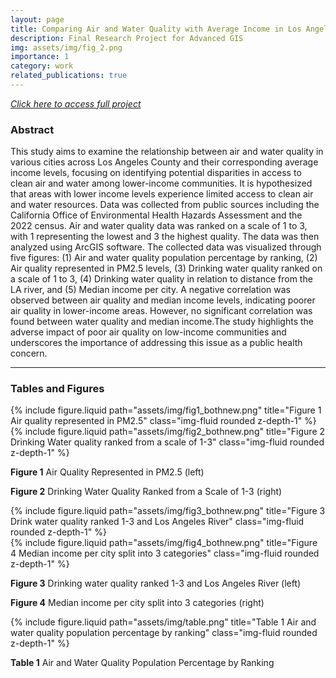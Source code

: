 ```yaml
---
layout: page
title: Comparing Air and Water Quality with Average Income in Los Angeles County
description: Final Research Project for Advanced GIS 
img: assets/img/fig_2.png
importance: 1
category: work
related_publications: true
---
```


[*Click here to access full project*
](https://github.com/leilaghazvini/leilaghazvini.github.io/blob/master/assets/pdf/Project%20envs%20196%20.pdf)
### Abstract

This study aims to examine the relationship between air and water quality in various cities across Los Angeles County and their corresponding average income levels, focusing on identifying potential disparities in access to clean air and water among lower-income communities. It is hypothesized that areas with lower income levels experience limited access to clean air and water resources. Data was collected from public sources including the California Office of Environmental Health Hazards Assessment and the 2022 census. Air and water quality data was ranked on a scale of 1 to 3, with 1 representing the lowest and 3 the highest quality. The data was then analyzed using ArcGIS software. The collected data was visualized through five figures: (1) Air and water quality population percentage by ranking, (2) Air quality represented in PM2.5 levels, (3) Drinking water quality ranked on a scale of 1 to 3, (4) Drinking water quality in relation to distance from the LA river, and (5) Median income per city. A negative correlation was observed between air quality and median income levels, indicating poorer air quality in lower-income areas. However, no significant correlation was found between water quality and median income.The study highlights the adverse impact of poor air quality on low-income communities and underscores the importance of addressing this issue as a public health concern.

 ---
 
### Tables and Figures

<div class="row justify-content-sm-center">
  <div class="col-sm-6 mt-3 mt-md-0">
    {% include figure.liquid path="assets/img/fig1_bothnew.png" title="Figure 1 Air quality represented in PM2.5" class="img-fluid rounded z-depth-1" %}
   </div>
  <div class="col-sm-6 mt-3 mt-md-0">
    {% include figure.liquid path="assets/img/fig2_bothnew.png" title="Figure 2 Drinking Water quality ranked from a scale of 1-3" class="img-fluid rounded z-depth-1" %}
  </div>
</div>
  
   **Figure 1** Air Quality Represented in PM2.5 (left) 
  
   **Figure 2** Drinking Water Quality Ranked from a Scale of 1-3 (right) 
  
<div class="row justify-content-sm-center">
  <div class="col-sm-6 mt-3 mt-md-0">
    {% include figure.liquid path="assets/img/fig3_bothnew.png" title="Figure 3 Drink water quality ranked 1-3 and Los Angeles River" class="img-fluid rounded z-depth-1" %}
   </div>
  <div class="col-sm-6 mt-3 mt-md-0">
    {% include figure.liquid path="assets/img/fig4_bothnew.png" title="Figure 4 Median income per city split into 3 categories" class="img-fluid rounded z-depth-1" %}
  </div>
 
 **Figure 3** Drinking water quality ranked 1-3 and Los Angeles River (left) 
 
 **Figure 4** Median income per city split into 3 categories (right) 
</div>
  <div class="col-sm-6 mt-3 mt-md-0">
    {% include figure.liquid path="assets/img/table.png" title="Table 1 Air and water quality population percentage by ranking" class="img-fluid rounded z-depth-1" %}
   </div>

**Table 1** Air and Water Quality Population Percentage by Ranking
